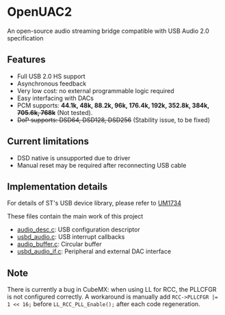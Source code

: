 # OpenUAC2
An open-source audio streaming bridge compatible with USB Audio 2.0 specification

## Features
- Full USB 2.0 HS support
- Asynchronous feedback
- Very low cost: no external programmable logic required
- Easy interfacing with DACs
- PCM supports: **44.1k, 48k, 88.2k, 96k, 176.4k, 192k, 352.8k, 384k, ~~705.6k, 768k~~** (Not tested).
- ~~DoP supports: DSD64, DSD128, DSD256~~ (Stability issue, to be fixed)

## Current limitations
- DSD native is unsupported due to driver
- Manual reset may be required after reconnecting USB cable

## Implementation details
For details of ST's USB device library, please refer to [UM1734](https://www.st.com/resource/en/user_manual/um1734-stm32cube-usb-device-library-stmicroelectronics.pdf)

These files contain the main work of this project
- [audio_desc.c](audio_desc.c): USB configuration descriptor
- [usbd_audio.c](usbd_audio.c): USB interrupt callbacks
- [audio_buffer.c](audio_buffer.c): Circular buffer
- [usbd_audio_if.c](usbd_audio_if.c): Peripheral and external DAC interface

## Note
There is currently a bug in CubeMX: when using LL for RCC, the PLLCFGR is not configured correctly. A workaround is manually
add ```RCC->PLLCFGR |= 1 << 16;``` before ```LL_RCC_PLL_Enable();``` after each code regeneration.

